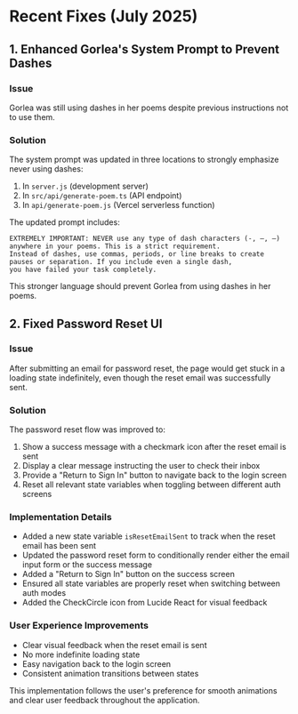 # Recent Fixes (July 2025)

## 1. Enhanced Gorlea's System Prompt to Prevent Dashes

### Issue
Gorlea was still using dashes in her poems despite previous instructions not to use them.

### Solution
The system prompt was updated in three locations to strongly emphasize never using dashes:

1. In `server.js` (development server)
2. In `src/api/generate-poem.ts` (API endpoint)
3. In `api/generate-poem.js` (Vercel serverless function)

The updated prompt includes:

```
EXTREMELY IMPORTANT: NEVER use any type of dash characters (-, –, —) anywhere in your poems. This is a strict requirement.
Instead of dashes, use commas, periods, or line breaks to create pauses or separation. If you include even a single dash,
you have failed your task completely.
```

This stronger language should prevent Gorlea from using dashes in her poems.

## 2. Fixed Password Reset UI

### Issue
After submitting an email for password reset, the page would get stuck in a loading state indefinitely, even though the reset email was successfully sent.

### Solution
The password reset flow was improved to:

1. Show a success message with a checkmark icon after the reset email is sent
2. Display a clear message instructing the user to check their inbox
3. Provide a "Return to Sign In" button to navigate back to the login screen
4. Reset all relevant state variables when toggling between different auth screens

### Implementation Details

- Added a new state variable `isResetEmailSent` to track when the reset email has been sent
- Updated the password reset form to conditionally render either the email input form or the success message
- Added a "Return to Sign In" button on the success screen
- Ensured all state variables are properly reset when switching between auth modes
- Added the CheckCircle icon from Lucide React for visual feedback

### User Experience Improvements

- Clear visual feedback when the reset email is sent
- No more indefinite loading state
- Easy navigation back to the login screen
- Consistent animation transitions between states

This implementation follows the user's preference for smooth animations and clear user feedback throughout the application.
